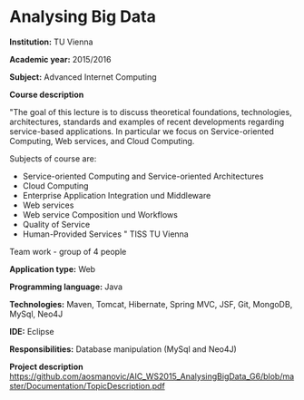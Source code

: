 # Analysing Big Data

**Institution:** TU Vienna

**Academic year:** 2015/2016

**Subject:** Advanced Internet Computing

**Course description**

"The goal of this lecture is to discuss theoretical foundations, technologies, architectures, standards and examples of recent developments regarding service-based applications. In particular we focus on Service-oriented Computing, Web services, and Cloud Computing. 

Subjects of course are:

* Service-oriented Computing and Service-oriented Architectures
* Cloud Computing
* Enterprise Application Integration und Middleware
* Web services
* Web service Composition und Workflows
* Quality of Service
* Human-Provided Services " TISS TU Vienna

Team work - group of 4 people

**Application type:** Web

**Programming language:** Java

**Technologies:** Maven, Tomcat, Hibernate, Spring MVC, JSF, Git, MongoDB, MySql, Neo4J

**IDE:** Eclipse

**Responsibilities:** Database manipulation (MySql and Neo4J)

**Project description** https://github.com/aosmanovic/AIC_WS2015_AnalysingBigData_G6/blob/master/Documentation/TopicDescription.pdf




